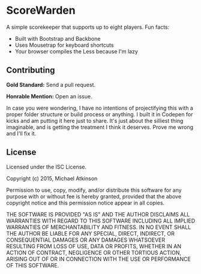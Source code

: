 # ScoreWarden

A simple scorekeeper that supports up to eight players. Fun facts:

- Built with Bootstrap and Backbone
- Uses Mousetrap for keyboard shortcuts
- Your browser compiles the Less because I'm lazy

## Contributing

**Gold Standard:** Send a pull request.

**Honrable Mention:** Open an issue.

In case you were wondering, I have no intentions of projectifying this with a
proper folder structure or build process or anything. I built it in Codepen for
kicks and am putting it here just to share. It's just about the silliest thing
imaginable, and is getting the treatment I think it deserves. Prove me wrong and
I'll fix it.

## License

Licensed under the ISC License.

Copyright (c) 2015, Michael Atkinson

Permission to use, copy, modify, and/or distribute this software for any
purpose with or without fee is hereby granted, provided that the above
copyright notice and this permission notice appear in all copies.

THE SOFTWARE IS PROVIDED "AS IS" AND THE AUTHOR DISCLAIMS ALL WARRANTIES
WITH REGARD TO THIS SOFTWARE INCLUDING ALL IMPLIED WARRANTIES OF
MERCHANTABILITY AND FITNESS. IN NO EVENT SHALL THE AUTHOR BE LIABLE FOR
ANY SPECIAL, DIRECT, INDIRECT, OR CONSEQUENTIAL DAMAGES OR ANY DAMAGES
WHATSOEVER RESULTING FROM LOSS OF USE, DATA OR PROFITS, WHETHER IN AN
ACTION OF CONTRACT, NEGLIGENCE OR OTHER TORTIOUS ACTION, ARISING OUT OF
OR IN CONNECTION WITH THE USE OR PERFORMANCE OF THIS SOFTWARE.

